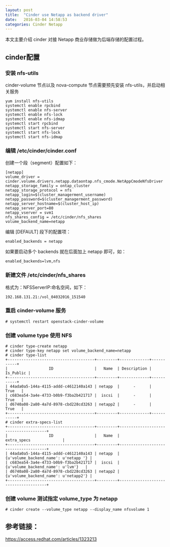 ```yaml
---
layout: post
title:  "Cinder use Netapp as backend driver"
date:   2016-03-04 14:58:53
categories: Cinder Netapp
---
```


本文主要介绍 cinder 对接 Netapp 商业存储做为后端存储的配置过程。

## cinder配置

### 安装 nfs-utils

cinder-volume 节点以及 nova-compute 节点需要预先安装 nfs-utils，并启动相关服务

```
yum install nfs-utils
systemctl enable rpcbind
systemctl enable nfs-server
systemctl enable nfs-lock
systemctl enable nfs-idmap
systemctl start rpcbind
systemctl start nfs-server
systemctl start nfs-lock
systemctl start nfs-idmap
```

### 编辑 /etc/cinder/cinder.conf

创建一个段（segment）配置如下：

```
[netapp]
volume_driver = cinder.volume.drivers.netapp.dataontap.nfs_cmode.NetAppCmodeNfsDriver
netapp_storage_family = ontap_cluster
netapp_storage_protocol = nfs
netapp_login=$(cluster_managerment_username)
netapp_password=$(cluster_managerment_password)
netapp_server_hostname=$(cluster_host_ip)
netapp_server_port=80
netapp_vserver = svm1
nfs_shares_config = /etc/cinder/nfs_shares
volume_backend_name=netapp
```

编辑 [DEFAULT] 段下的配置项：

```
enabled_backends = netapp
```

如果要启动多个 backends 就在后面加上 netapp 即可，如：

```
enabled_backends=lvm,nfs
```

### 新建文件 /etc/cinder/nfs_shares

格式为：NFSServerIP:命名空间，如下：

```
192.168.131.21:/vol_04032016_151540
```

### 重启 cinder-volume 服务

```
# systemctl restart openstack-cinder-volume
```

### 创建 volume type 使用 NFS

```
# cinder type-create netapp
# cinder type-key netapp set volume_backend_name=netapp
# cinder type-list
+--------------------------------------+---------+-------------+-----------+
|                  ID                  |   Name  | Description | Is_Public |
+--------------------------------------+---------+-------------+-----------+
| 44ada0a5-144a-4115-addd-c4612140a143 | netapp  |      -      |    True   |
| c683ea54-3a4e-4733-b0b9-f3ba2b421717 |  iscsi  |      -      |    True   |
| d6740a08-2a80-4a7d-8978-cbd228cd3263 | netapp2 |      -      |    True   |
+--------------------------------------+---------+-------------+-----------+
# cinder extra-specs-list
+--------------------------------------+---------+--------------------------------------+
|                  ID                  |   Name  |             extra_specs              |
+--------------------------------------+---------+--------------------------------------+
| 44ada0a5-144a-4115-addd-c4612140a143 | netapp  | {u'volume_backend_name': u'netapp '} |
| c683ea54-3a4e-4733-b0b9-f3ba2b421717 |  iscsi  |   {u'volume_backend_name': u'lvm'}   |
| d6740a08-2a80-4a7d-8978-cbd228cd3263 | netapp2 | {u'volume_backend_name': u'netapp2'} |
+--------------------------------------+---------+--------------------------------------+
```

### 创建 volume 测试指定 volume_type 为 netapp

```
# cinder create --volume_type netapp --display_name nfsvolume 1
```

## 参考链接：

<https://access.redhat.com/articles/1323213>
